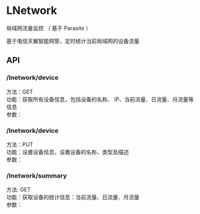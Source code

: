 # LNetwork

局域网流量监控 （ 基于 Parasite ）

基于电信天翼智能网管，定时统计当前局域网的设备流量

## API
### /lnetwork/device

方法：GET<br/>
功能：获取所有设备信息，包括设备的名称、 IP、当前流量、日流量、月流量等信息<br/>
参数：
<br/>
### /lnetwork/device 

方法：PUT<br/>
功能：设置设备信息，设置设备的名称、类型及描述<br/>
参数：
<br/>
### /lnetwork/summary

方法: GET<br/>
功能：获取设备的统计信息：当前流量、日流量、月流量<br/>
参数：
<br/>
